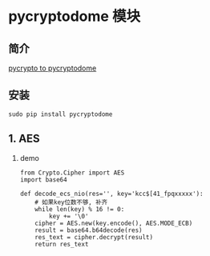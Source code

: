 # pycryptodome 模块

## 简介

[pycrypto to pycryptodome](https://blog.sqreen.com/stop-using-pycrypto-use-pycryptodome/)

## 安装
```
sudo pip install pycryptodome
```

## 1. AES
1. demo
    ```
    from Crypto.Cipher import AES
    import base64

    def decode_ecs_nio(res='', key='kcc$[41_fpqxxxxx'):
        # 如果key位数不够, 补齐
        while len(key) % 16 != 0:
            key += '\0'
        cipher = AES.new(key.encode(), AES.MODE_ECB)
        result = base64.b64decode(res)
        res_text = cipher.decrypt(result)
        return res_text
    ```